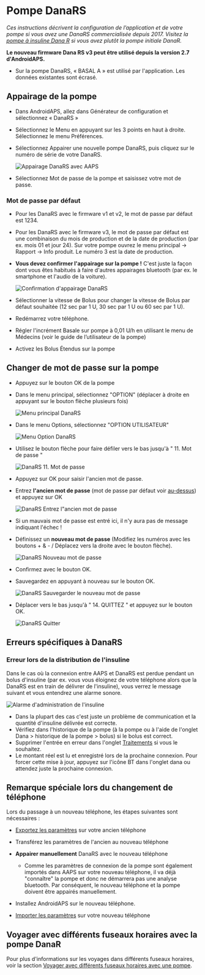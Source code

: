# Pompe DanaRS

*Ces instructions décrivent la configuration de l’application et de votre pompe si vous avez une DanaRS commercialisée depuis 2017. Visitez la [pompe à insuline Dana R](./DanaR-Insulin-Pump) si vous avez plutôt la pompe initiale DanaR.*

**Le nouveau firmware Dana RS v3 peut être utilisé depuis la version 2.7 d'AndroidAPS.**

* Sur la pompe DanaRS, « BASAL A » est utilisé par l'application. Les données existantes sont écrasé.

## Appairage de la pompe

* Dans AndroidAPS, allez dans Générateur de configuration et sélectionnez « DanaRS »

* Sélectionnez le Menu en appuyant sur les 3 points en haut à droite. Sélectionnez le menu Préférences.

* Sélectionnez Appairer une nouvelle pompe DanaRS, puis cliquez sur le numéro de série de votre DanaRS.
    
    ![Appairage DanaRS avec AAPS](../images/AAPS_DanaRSPairing.png)

* Sélectionnez Mot de passe de la pompe et saisissez votre mot de passe.

### Mot de passe par défaut

* Pour les DanaRS avec le firmware v1 et v2, le mot de passe par défaut est 1234.
* Pour les DanaRS avec le firmware v3, le mot de passe par défaut est une combinaison du mois de production et de la date de production (par ex. mois 01 et jour 24). Sur votre pompe ouvrez le menu principal -> Rapport -> Info produit. Le numéro 3 est la date de production.

* **Vous devez confirmer l'appairage sur la pompe !** C'est juste la façon dont vous êtes habitués à faire d'autres appairages bluetooth (par ex. le smartphone et l'audio de la voiture).
    
    ![Confirmation d'appairage DanaRS](../images/DanaRS_Pairing.png)

* Sélectionner la vitesse de Bolus pour changer la vitesse de Bolus par défaut souhaitée (12 sec par 1 U, 30 sec par 1 U ou 60 sec par 1 U).

* Redémarrez votre téléphone.
* Régler l'incrément Basale sur pompe à 0,01 U/h en utilisant le menu de Médecins (voir le guide de l’utilisateur de la pompe)
* Activez les Bolus Étendus sur la pompe

## Changer de mot de passe sur la pompe

* Appuyez sur le bouton OK de la pompe
* Dans le menu principal, sélectionnez "OPTION" (déplacer à droite en appuyant sur le bouton flèche plusieurs fois)
    
    ![Menu principal DanaRS](../images/DanaRSPW_01_MainMenu.png)

* Dans le menu Options, sélectionnez "OPTION UTILISATEUR"
    
    ![Menu Option DanaRS](../images/DanaRSPW_02_OptionMenu.png)

* Utilisez le bouton flèche pour faire défiler vers le bas jusqu'à " 11. Mot de passe "
    
    ![DanaRS 11. Mot de passe](../images/DanaRSPW_03_11PW.png)

* Appuyez sur OK pour saisir l'ancien mot de passe.

* Entrez **l'ancien mot de passe** (mot de passe par défaut voir [au-dessus](#mot-de-passe-par-defaut)) et appuyez sur OK
    
    ![DanaRS Entrez l"ancien mot de passe](../images/DanaRSPW_04_11PWenter.png)

* Si un mauvais mot de passe est entré ici, il n'y aura pas de message indiquant l'échec !

* Définissez un **nouveau mot de passe** (Modifiez les numéros avec les boutons + & - / Déplacez vers la droite avec le bouton flèche).
    
    ![DanaRS Nouveau mot de passe](../images/DanaRSPW_05_PWnew.png)

* Confirmez avec le bouton OK.

* Sauvegardez en appuyant à nouveau sur le bouton OK.
    
    ![DanaRS Sauvegarder le nouveau mot de passe](../images/DanaRSPW_06_PWnewSave.png)

* Déplacer vers le bas jusqu'à " 14. QUITTEZ " et appuyez sur le bouton OK.
    
    ![DanaRS Quitter](../images/DanaRSPW_07_Exit.png)

## Erreurs spécifiques à DanaRS

### Erreur lors de la distribution de l'insuline

Dans le cas où la connexion entre AAPS et DanaRS est perdue pendant un bolus d'insuline (par ex. vous vous éloignez de votre téléphone alors que la DanaRS est en train de délivrer de l'insuline), vous verrez le message suivant et vous entendrez une alarme sonore.

![Alarme d'administration de l'insuline](../images/DanaRS_Error_bolus.png)

* Dans la plupart des cas c'est juste un problème de communication et la quantité d'insuline délivrée est correcte.
* Vérifiez dans l'historique de la pompe (à la pompe ou à l'aide de l'onglet Dana > historique de la pompe > bolus) si le bolus est correct.
* Supprimer l'entrée en erreur dans l'onglet [Traitements](../Getting-Started/Screenshots#correction-de-glucides) si vous le souhaitez.
* Le montant réel est lu et enregistré lors de la prochaine connexion. Pour forcer cette mise à jour, appuyez sur l'icône BT dans l'onglet dana ou attendez juste la prochaine connexion.

## Remarque spéciale lors du changement de téléphone

Lors du passage à un nouveau téléphone, les étapes suivantes sont nécessaires :

* [Exportez les paramètres](../Usage/ExportImportSettings#export-settings) sur votre ancien téléphone
* Transférez les paramètres de l'ancien au nouveau téléphone
* **Appairer manuellement** DanaRS avec le nouveau téléphone
    
    * Comme les paramètres de connexion de la pompe sont également importés dans AAPS sur votre nouveau téléphone, il va déjà "connaître" la pompe et donc ne démarrera pas une analyse bluetooth. Par conséquent, le nouveau téléphone et la pompe doivent être appairés manuellement.
* Installez AndroidAPS sur le nouveau téléphone.
* [Importer les paramètres](../Usage/ExportImportSettings#importer-les-parametres) sur votre nouveau téléphone

## Voyager avec différents fuseaux horaires avec la pompe DanaR

Pour plus d'informations sur les voyages dans différents fuseaux horaires, voir la section [Voyager avec différents fuseaux horaires avec une pompe](../Usage/Timezone-traveling#danarv2-danars).